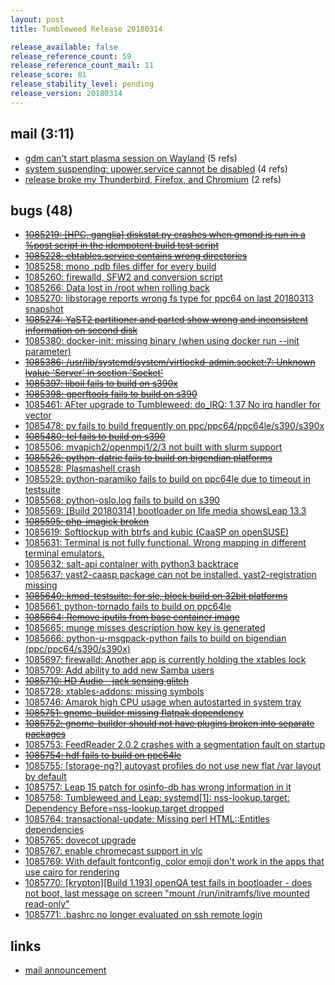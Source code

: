 ```yaml
---
layout: post
title: Tumbleweed Release 20180314

release_available: false
release_reference_count: 59
release_reference_count_mail: 11
release_score: 81
release_stability_level: pending
release_version: 20180314
---
```


## mail (3:11)

- [gdm can't start plasma session on Wayland](https://lists.opensuse.org/opensuse-factory/2018-03/msg00475.html) (5 refs)
- [system suspending: upower.service cannot be disabled](https://lists.opensuse.org/opensuse-factory/2018-03/msg00474.html) (4 refs)
- [release broke my Thunderbird, Firefox, and Chromium](https://lists.opensuse.org/opensuse-factory/2018-03/msg00463.html) (2 refs)

## bugs (48)

<!--more-->

- ~~[1085219: [HPC, ganglia] diskstat.py crashes when gmond is run in a %post script in the idempotent build test script](https://bugzilla.opensuse.org/show_bug.cgi?id=1085219)~~
- ~~[1085228: ebtables.service contains wrong directories](https://bugzilla.opensuse.org/show_bug.cgi?id=1085228)~~
- [1085258: mono .pdb files differ for every build](https://bugzilla.opensuse.org/show_bug.cgi?id=1085258)
- [1085260: firewalld, SFW2 and conversion script](https://bugzilla.opensuse.org/show_bug.cgi?id=1085260)
- [1085266: Data lost in /root when rolling back](https://bugzilla.opensuse.org/show_bug.cgi?id=1085266)
- [1085270: libstorage reports wrong fs type for ppc64 on last 20180313 snapshot](https://bugzilla.opensuse.org/show_bug.cgi?id=1085270)
- ~~[1085274: YaST2 partitioner and parted show wrong and inconsistent information on second disk](https://bugzilla.opensuse.org/show_bug.cgi?id=1085274)~~
- [1085380: docker-init: missing binary (when using docker run --init parameter)](https://bugzilla.opensuse.org/show_bug.cgi?id=1085380)
- ~~[1085386: /usr/lib/systemd/system/virtlockd-admin.socket:7: Unknown lvalue 'Server' in section 'Socket'](https://bugzilla.opensuse.org/show_bug.cgi?id=1085386)~~
- ~~[1085397: liboil fails to build on s390x](https://bugzilla.opensuse.org/show_bug.cgi?id=1085397)~~
- ~~[1085398: gperftools fails to build on s390](https://bugzilla.opensuse.org/show_bug.cgi?id=1085398)~~
- [1085461: AFter upgrade to Tumbleweed:  do_IRQ: 1.37 No irq handler for vector](https://bugzilla.opensuse.org/show_bug.cgi?id=1085461)
- [1085478: pv fails to build frequently on ppc/ppc64/ppc64le/s390/s390x](https://bugzilla.opensuse.org/show_bug.cgi?id=1085478)
- ~~[1085480: tcl fails to build on s390](https://bugzilla.opensuse.org/show_bug.cgi?id=1085480)~~
- [1085506: mvapich2/openmpi1/2/3 not built with slurm support](https://bugzilla.opensuse.org/show_bug.cgi?id=1085506)
- ~~[1085526: python-datrie fails to build on bigendian platforms](https://bugzilla.opensuse.org/show_bug.cgi?id=1085526)~~
- [1085528: Plasmashell crash](https://bugzilla.opensuse.org/show_bug.cgi?id=1085528)
- [1085529: python-paramiko fails to build on ppc64le due to timeout in testsuite](https://bugzilla.opensuse.org/show_bug.cgi?id=1085529)
- [1085568: python-oslo.log fails to build on s390](https://bugzilla.opensuse.org/show_bug.cgi?id=1085568)
- [1085569: [Build 20180314] bootloader on life media showsLeap 13.3](https://bugzilla.opensuse.org/show_bug.cgi?id=1085569)
- ~~[1085595: php-imagick broken](https://bugzilla.opensuse.org/show_bug.cgi?id=1085595)~~
- [1085619: Softlockup with btrfs and kubic (CaaSP on openSUSE)](https://bugzilla.opensuse.org/show_bug.cgi?id=1085619)
- [1085631: Terminal is not fully functional. Wrong mapping in different terminal emulators.](https://bugzilla.opensuse.org/show_bug.cgi?id=1085631)
- [1085632: salt-api container with python3 backtrace](https://bugzilla.opensuse.org/show_bug.cgi?id=1085632)
- [1085637: yast2-caasp package can not be installed. yast2-registration missing](https://bugzilla.opensuse.org/show_bug.cgi?id=1085637)
- ~~[1085640: kmod-testsuite: for sle, block build on 32bit platforms](https://bugzilla.opensuse.org/show_bug.cgi?id=1085640)~~
- [1085661: python-tornado fails to build on ppc64le](https://bugzilla.opensuse.org/show_bug.cgi?id=1085661)
- ~~[1085664: Remove iputils from base container image](https://bugzilla.opensuse.org/show_bug.cgi?id=1085664)~~
- [1085665: munge misses description how key is generated](https://bugzilla.opensuse.org/show_bug.cgi?id=1085665)
- [1085666: python-u-msgpack-python fails to build on bigendian (ppc/ppc64/s390/s390x)](https://bugzilla.opensuse.org/show_bug.cgi?id=1085666)
- [1085697: firewalld: Another app is currently holding the xtables lock](https://bugzilla.opensuse.org/show_bug.cgi?id=1085697)
- [1085709: Add ability to add new Samba users](https://bugzilla.opensuse.org/show_bug.cgi?id=1085709)
- ~~[1085710: HD Audio - jack sensing glitch](https://bugzilla.opensuse.org/show_bug.cgi?id=1085710)~~
- [1085728: xtables-addons: missing symbols](https://bugzilla.opensuse.org/show_bug.cgi?id=1085728)
- [1085746: Amarok high CPU usage when autostarted in system tray](https://bugzilla.opensuse.org/show_bug.cgi?id=1085746)
- ~~[1085751: gnome-builder missing flatpak dependency](https://bugzilla.opensuse.org/show_bug.cgi?id=1085751)~~
- ~~[1085752: gnome-builder should not have plugins broken into separate packages](https://bugzilla.opensuse.org/show_bug.cgi?id=1085752)~~
- [1085753: FeedReader 2.0.2 crashes with a segmentation fault on startup](https://bugzilla.opensuse.org/show_bug.cgi?id=1085753)
- ~~[1085754: hdf fails to build on ppc64le](https://bugzilla.opensuse.org/show_bug.cgi?id=1085754)~~
- [1085755: [storage-ng?] autoyast profiles do not use new flat /var layout by default](https://bugzilla.opensuse.org/show_bug.cgi?id=1085755)
- [1085757: Leap 15 patch for osinfo-db has wrong information in it](https://bugzilla.opensuse.org/show_bug.cgi?id=1085757)
- [1085758: Tumbleweed and Leap: systemd[1]: nss-lookup.target: Dependency Before=nss-lookup.target dropped](https://bugzilla.opensuse.org/show_bug.cgi?id=1085758)
- [1085764: transactional-update: Missing perl HTML::Entitles dependencies](https://bugzilla.opensuse.org/show_bug.cgi?id=1085764)
- [1085765: dovecot upgrade](https://bugzilla.opensuse.org/show_bug.cgi?id=1085765)
- [1085767: enable chromecast support in vlc](https://bugzilla.opensuse.org/show_bug.cgi?id=1085767)
- [1085769: With default fontconfig, color emoji don't work in the apps that use cairo for rendering](https://bugzilla.opensuse.org/show_bug.cgi?id=1085769)
- [1085770: [krypton][Build 1.193] openQA test fails in bootloader - does not boot, last message on screen "mount /run/initramfs/live mounted read-only"](https://bugzilla.opensuse.org/show_bug.cgi?id=1085770)
- [1085771: .bashrc no longer evaluated on ssh remote login](https://bugzilla.opensuse.org/show_bug.cgi?id=1085771)



## links

- [mail announcement](https://lists.opensuse.org/opensuse-factory/2018-03/msg00458.html)

